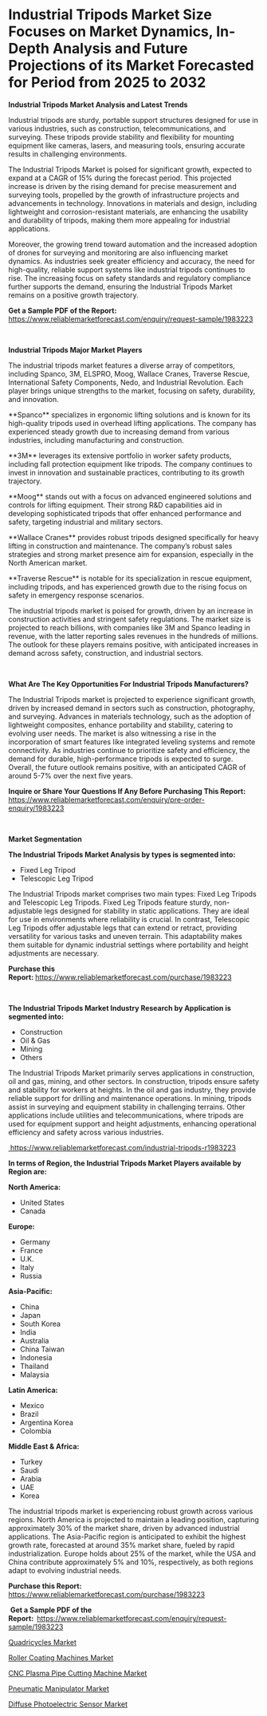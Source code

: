 <p><h1>Industrial Tripods Market Size Focuses on Market Dynamics, In-Depth Analysis and Future Projections of its Market Forecasted for Period from 2025 to 2032</h1></p><p><strong>Industrial Tripods Market Analysis and Latest Trends</strong></p>
<p><p>Industrial tripods are sturdy, portable support structures designed for use in various industries, such as construction, telecommunications, and surveying. These tripods provide stability and flexibility for mounting equipment like cameras, lasers, and measuring tools, ensuring accurate results in challenging environments.</p><p>The Industrial Tripods Market is poised for significant growth, expected to expand at a CAGR of 15% during the forecast period. This projected increase is driven by the rising demand for precise measurement and surveying tools, propelled by the growth of infrastructure projects and advancements in technology. Innovations in materials and design, including lightweight and corrosion-resistant materials, are enhancing the usability and durability of tripods, making them more appealing for industrial applications.</p><p>Moreover, the growing trend toward automation and the increased adoption of drones for surveying and monitoring are also influencing market dynamics. As industries seek greater efficiency and accuracy, the need for high-quality, reliable support systems like industrial tripods continues to rise. The increasing focus on safety standards and regulatory compliance further supports the demand, ensuring the Industrial Tripods Market remains on a positive growth trajectory.</p></p>
<p><strong>Get a Sample PDF of the Report:&nbsp;</strong> <a href="https://www.reliablemarketforecast.com/enquiry/request-sample/1983223?utm_campaign=1893&utm_medium=2&utm_source=Github&utm_content=ia&utm_term=10042025&utm_id=industrial-tripods">https://www.reliablemarketforecast.com/enquiry/request-sample/1983223</a></p>
<p>&nbsp;</p>
<p><strong>Industrial Tripods Major Market Players</strong></p>
<p><p>The industrial tripods market features a diverse array of competitors, including Spanco, 3M, ELSPRO, Moog, Wallace Cranes, Traverse Rescue, International Safety Components, Nedo, and Industrial Revolution. Each player brings unique strengths to the market, focusing on safety, durability, and innovation.</p><p>**Spanco** specializes in ergonomic lifting solutions and is known for its high-quality tripods used in overhead lifting applications. The company has experienced steady growth due to increasing demand from various industries, including manufacturing and construction. </p><p>**3M** leverages its extensive portfolio in worker safety products, including fall protection equipment like tripods. The company continues to invest in innovation and sustainable practices, contributing to its growth trajectory.</p><p>**Moog** stands out with a focus on advanced engineered solutions and controls for lifting equipment. Their strong R&D capabilities aid in developing sophisticated tripods that offer enhanced performance and safety, targeting industrial and military sectors.</p><p>**Wallace Cranes** provides robust tripods designed specifically for heavy lifting in construction and maintenance. The company’s robust sales strategies and strong market presence aim for expansion, especially in the North American market.</p><p>**Traverse Rescue** is notable for its specialization in rescue equipment, including tripods, and has experienced growth due to the rising focus on safety in emergency response scenarios.</p><p>The industrial tripods market is poised for growth, driven by an increase in construction activities and stringent safety regulations. The market size is projected to reach billions, with companies like 3M and Spanco leading in revenue, with the latter reporting sales revenues in the hundreds of millions. The outlook for these players remains positive, with anticipated increases in demand across safety, construction, and industrial sectors.</p></p>
<p>&nbsp;</p>
<p><strong>What Are The Key Opportunities For Industrial Tripods Manufacturers?</strong></p>
<p><p>The Industrial Tripods market is projected to experience significant growth, driven by increased demand in sectors such as construction, photography, and surveying. Advances in materials technology, such as the adoption of lightweight composites, enhance portability and stability, catering to evolving user needs. The market is also witnessing a rise in the incorporation of smart features like integrated leveling systems and remote connectivity. As industries continue to prioritize safety and efficiency, the demand for durable, high-performance tripods is expected to surge. Overall, the future outlook remains positive, with an anticipated CAGR of around 5-7% over the next five years.</p></p>
<p><strong>Inquire or Share Your Questions If Any Before Purchasing This Report:</strong> <a href="https://www.reliablemarketforecast.com/enquiry/pre-order-enquiry/1983223?utm_campaign=1893&utm_medium=2&utm_source=Github&utm_content=ia&utm_term=10042025&utm_id=industrial-tripods">https://www.reliablemarketforecast.com/enquiry/pre-order-enquiry/1983223</a></p>
<p>&nbsp;</p>
<p><strong>Market Segmentation</strong></p>
<p><strong>The Industrial Tripods Market Analysis by types is segmented into:</strong></p>
<p><ul><li>Fixed Leg Tripod</li><li>Telescopic Leg Tripod</li></ul></p>
<p><p>The Industrial Tripods market comprises two main types: Fixed Leg Tripods and Telescopic Leg Tripods. Fixed Leg Tripods feature sturdy, non-adjustable legs designed for stability in static applications. They are ideal for use in environments where reliability is crucial. In contrast, Telescopic Leg Tripods offer adjustable legs that can extend or retract, providing versatility for various tasks and uneven terrain. This adaptability makes them suitable for dynamic industrial settings where portability and height adjustments are necessary.</p></p>
<p><strong>Purchase this Report:&nbsp;</strong><a href="https://www.reliablemarketforecast.com/purchase/1983223?utm_campaign=1893&utm_medium=2&utm_source=Github&utm_content=ia&utm_term=10042025&utm_id=industrial-tripods">https://www.reliablemarketforecast.com/purchase/1983223</a></p>
<p>&nbsp;</p>
<p><strong>The Industrial Tripods Market Industry Research by Application is segmented into:</strong></p>
<p><ul><li>Construction</li><li>Oil & Gas</li><li>Mining</li><li>Others</li></ul></p>
<p><p>The Industrial Tripods Market primarily serves applications in construction, oil and gas, mining, and other sectors. In construction, tripods ensure safety and stability for workers at heights. In the oil and gas industry, they provide reliable support for drilling and maintenance operations. In mining, tripods assist in surveying and equipment stability in challenging terrains. Other applications include utilities and telecommunications, where tripods are used for equipment support and height adjustments, enhancing operational efficiency and safety across various industries.</p></p>
<p><a href="https://www.reliablemarketforecast.com/industrial-tripods-r1983223?utm_campaign=1893&utm_medium=2&utm_source=Github&utm_content=ia&utm_term=10042025&utm_id=industrial-tripods">&nbsp;https://www.reliablemarketforecast.com/industrial-tripods-r1983223</a></p>
<p><strong>In terms of Region, the Industrial Tripods Market Players available by Region are:</strong></p>
<p>
    <p> <strong> North America: </strong>
        <ul>
            <li>United States</li>
            <li>Canada</li>
        </ul>
        </p> 
    <p> <strong> Europe: </strong>
        <ul>
            <li>Germany</li>
            <li>France</li>
            <li>U.K.</li>
            <li>Italy</li>
            <li>Russia</li>
        </ul>
        </p> 
    <p> <strong> Asia-Pacific: </strong>
        <ul>
            <li>China</li>
            <li>Japan</li>
            <li>South Korea</li>
            <li>India</li>
            <li>Australia</li>
            <li>China Taiwan</li>
            <li>Indonesia</li>
            <li>Thailand</li>
            <li>Malaysia</li>
        </ul>
        </p> 
    <p> <strong> Latin America: </strong>
        <ul>
            <li>Mexico</li>
            <li>Brazil</li>
            <li>Argentina Korea</li>
            <li>Colombia</li>
        </ul>
        </p> 
    <p> <strong> Middle East & Africa: </strong>
        <ul>
            <li>Turkey</li>
            <li>Saudi</li>
            <li>Arabia</li>
            <li>UAE</li>
            <li>Korea</li>
        </ul>
    </p>
    </p>
<p><p>The industrial tripods market is experiencing robust growth across various regions. North America is projected to maintain a leading position, capturing approximately 30% of the market share, driven by advanced industrial applications. The Asia-Pacific region is anticipated to exhibit the highest growth rate, forecasted at around 35% market share, fueled by rapid industrialization. Europe holds about 25% of the market, while the USA and China contribute approximately 5% and 10%, respectively, as both regions adapt to evolving industrial needs.</p></p>
<p><strong>Purchase this Report: </strong><a href="https://www.reliablemarketforecast.com/purchase/1983223?utm_campaign=1893&utm_medium=2&utm_source=Github&utm_content=ia&utm_term=10042025&utm_id=industrial-tripods">https://www.reliablemarketforecast.com/purchase/1983223</a></p>
<p>&nbsp;<strong>Get a Sample PDF of the Report:&nbsp;&nbsp;</strong><a href="https://www.reliablemarketforecast.com/enquiry/request-sample/1983223?utm_campaign=1893&utm_medium=2&utm_source=Github&utm_content=ia&utm_term=10042025&utm_id=industrial-tripods">https://www.reliablemarketforecast.com/enquiry/request-sample/1983223</a></p>
<p><strong></strong></p>
<p><p><a href="https://github.com/scaseiargas/Market-Research-Report-List-1/blob/main/quadricycles-market.md?utm_campaign=1893&utm_medium=2&utm_source=Github&utm_content=ia&utm_term=10042025&utm_id=industrial-tripods">Quadricycles Market</a></p><p><a href="https://github.com/vitrilaoire/Market-Research-Report-List-1/blob/main/roller-coating-machines-market.md?utm_campaign=1893&utm_medium=2&utm_source=Github&utm_content=ia&utm_term=10042025&utm_id=industrial-tripods">Roller Coating Machines Market</a></p><p><a href="https://github.com/ngozudapshi/Market-Research-Report-List-1/blob/main/cnc-plasma-pipe-cutting-machine-market.md?utm_campaign=1893&utm_medium=2&utm_source=Github&utm_content=ia&utm_term=10042025&utm_id=industrial-tripods">CNC Plasma Pipe Cutting Machine Market</a></p><p><a href="https://github.com/ovtkosle/Market-Research-Report-List-1/blob/main/pneumatic-manipulator-market.md?utm_campaign=1893&utm_medium=2&utm_source=Github&utm_content=ia&utm_term=10042025&utm_id=industrial-tripods">Pneumatic Manipulator Market</a></p><p><a href="https://github.com/nabadeneme/Market-Research-Report-List-1/blob/main/diffuse-photoelectric-sensor-market.md?utm_campaign=1893&utm_medium=2&utm_source=Github&utm_content=ia&utm_term=10042025&utm_id=industrial-tripods">Diffuse Photoelectric Sensor Market</a></p></p>
